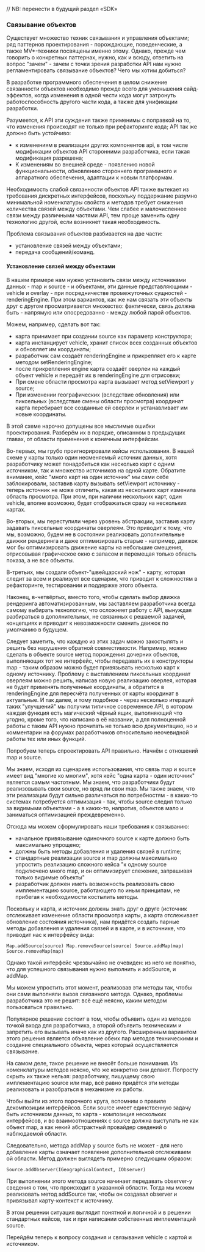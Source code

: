 // NB: перенести в будущий раздел «SDK»
### Связывание объектов

Существует множество техник связывания и управления объектами; ряд паттернов проектирования - порождающие, поведенческие, а также MV*-техники посвящены именно этому. Однако, прежде чем говорить о конкретных паттернах, нужно, как и всюду, ответить на вопрос "зачем" - зачем с точки зрения разработки API нам нужно регламентировать связывание объектов? Чего мы хотим добиться?

В разработке программного обеспечения в целом снижение связанности объектов необходимо прежде всего для уменьшения сайд-эффектов, когда изменения в одной чести кода могут затронуть работоспособность другого части кода, а также для унификации разработки.

Разумеется, к API эти суждения также применимы с поправкой на то, что изменения происходят не только при рефакторинге кода; API так же должно быть устойчиво:

*   к изменениям в реализации других компонентов api, в том числе модификации объектов API сторонними разработчика, если такая модификация разрешена;
*   К изменениям во внешней среде - появлению новой функциональности, обновлению стороннего программного и аппаратного обеспечения, адаптации к новым платформам.

Необходимость слабой связанности объектов API также вытекает из требования дискретных интерфейсов, поскольку поддержание разумно минимальной номенклатуры свойств и методов требует снижения количества связей между объектами. Чем слабее и малочисленнее связи между различными частями API, тем проще заменить одну технологию другой, если возникнет такая необходимость.

Проблема связывания объектов разбивается на две части:

*   установление связей между объектами;
*   передача сообщений/команд.

#### Установление связей между объектами

В нашем примере нам нужно установить связи между источниками данных - map и source - и объектами, эти данные представляющими - vehicle и overlay - при посредничестве промежуточных сущностей - renderingEngine. При этом вариантов, как же нам связать эти объекты друг с другом просматривается множество: фактически, связь должна быть - напрямую или опосредованно - между любой парой объектов.

Можем, например, сделать вот так:

*   карта принимает при создании source как параметр конструктора;
*   карта инстанцирует vehicle, хранит список всех созданных объектов и обновляет им координаты;
*   разработчик сам создаёт renderingEngine и прикрепляет его к карте методом setRenderingEngine;
*   после прикрепления engine карта создаёт оверлеи на каждый объект vehicle и передаёт их в renderingEngine для отрисовки;
*   При смене области просмотра карта вызывает метод setViewport у source;
*   При изменении географических (вследствие обновления) или пиксельных (вследствие смены области просмотра) координат карта перебирает все созданные ей оверлеи и устанавливает им новые координаты.

В этой схеме нарочно допущены все мыслимые ошибки проектирования. Разберём их в порядке, описанном в предыдущих главах, от области применения к конечным интерфейсам.

Во-первых, мы грубо проигнорировали кейсы использования. В нашей схеме у карты только один несменяемый источник данных, хотя разработчику может понадобиться как несколько карт с одним источником, так и множество источников на одной карте. Обратите внимание, кейс "много карт на один источник" мы сами себе заблокировали, заставив карту вызывать setViewport источнику - теперь источник не може отличить, какая из нескольких карт изменила область просмотра. При этом, при наличии нескольких карт, один vehicle, вполне возможно, будет отображаться сразу на нескольких картах.

Во-вторых, мы переступили через уровень абстракции, заставив карту задавать пиксельные координаты оверлеям. Это приводит к тому, что мы, возможно, будем не в состоянии реализовать дополнительные движки рендеринга и даже оптимизировать старые - например, движок мог бы оптимизировать движение карты на небольшие смещения, отрисовывая графическое окно с запасом и перемещая только область показа, а не все объекты.

В-третьих, мы создали объект-"швейцарский нож" - карту, которая следит за всем и реализует все сценарии, что приводит к сложностям в рефакторинге, тестировании и поддержке этого объекта.

Наконец, в-четвёртых, вместо того, чтобы сделать выбор движка рендеринга автоматизированным, мы заставляем разработчика всегда самому выбирать технологию, что осложняет работу с API, вынуждая разбираться в дополнительных, не связанных с решаемой задачей, концепциях и приводит к невозможности сменить движок по умолчанию в будущем.

Следует заметить, что каждую из этих задач можно закостылять и решить без нарушения обратной совместимости. Например, можно сделать в объекте source метод порождения дочерних объектов, выполняющих тот же интерфейс, чтобы передавать их в конструкторы map - таким образом можно будет привязывать несколько карт к одному источнику. Проблему с выставлением пиксельных координат оверлеям можно решить, написав новую реализацию оверлея, которая не будет применять полученные координаты, а обратится в renderingEngine для пересчёта полученных от карты координат в актуальные. И так далее, и тому подобное - через несколько итераций таких "улучшений" мы получим типичное современное API, в котором каждая функция есть магический чёрный ящик, выполняющий что угодно, кроме того, что написано в её названии, а для полноценной работы с таким API нужно прочитать не только всю документацию, но и комментарии на форумах разработчиков относительно неочевидной работы тех или иных функций.

Попробуем теперь спроектировать API правильно. Начнём с отношений map и source.

Мы знаем, исходя из сценариев использования, что связь map и source имеет вид "многие ко многим", хотя кейс "одна карта - один источник" является самым частотным. Мы знаем, что разработчики будут реализовывать свои source, но вряд ли свои map. Мы также знаем, что эти реализации будут сильно различаться по потребностям - в каких-то системах потребуется оптимизация - так, чтобы source следил только за видимыми объектами - а в каких-то, напротив, объектов мало и заниматься оптимизацией преждевременно.

Отсюда мы можем сформулировать наши требования к связыванию:

*   начальное привязывание одиночного source к карте должно быть максимально упрощено;
*   должны быть методы добавления и удаления связей в runtime;
*   стандартные реализации source и map должны максимально упростить реализацию сложного кейса "к одному source подключено много map, и он оптимизирует слежение, запрашивая только видимые объекты"
*   разработчик должен иметь возможность реализовать свою имплементацию source, работающего по иным принципам, не прибегая к необходимости костылить методы.

Поскольку и карта, и источник должны знать друг о друге (источник отслеживает изменение области просмотра карты, а карта отслеживает обновление состояния источника), нам придётся создать парные методы добавления и удаления связей и в карте, и в источнике, что приводит нас к интерфейсу вида:

`Map.addSource(source) Map.removeSource(source) Source.addMap(map) Source.removeMap(map)`

Однако такой интерфейс чрезвычайно не очевиден: из него не понятно, что для успешного связывания нужно выполнить и addSource, и addMap.

Мы можем упростить этот момент, реализовав эти методы так, чтобы они сами выполняли вызов связанного метода. Однако, проблемы разработчика это не решит: всё ещё неясно, каким методом пользоваться правильно.

Популярное решение состоит в том, чтобы объявить один из методов точкой входа для разработчика, а второй объявить техническим и запретить его вызывать иначе как из другого. Расширенным вариантом этого решения является объявление обеих пар методов техническими и создание специального объекта, через который осуществляется связывание.

На самом деле, такое решение не внесёт больше понимания. Из номенклатуры методов неясно, что же конкретно они делают. Попросту скрыть их также нельзя: разработчику, пишущему свою имплементацию source или map, всё равно придётся эти методы реализовать и разобраться в механизме их работы.

Чтобы выйти из этого порочного круга, вспомним о правиле декомпозиции интерфейсов. Если source имеет единственную задачу быть источником данных, то карта - композиция нескольких интерфейсов, и во взаимоотношениях с source должна выступать не как объект map, а как некий абстрактный провайдер сведений о наблюдаемой области.

Следовательно, метода addMap у source быть не может - для него добавление карты означает появление дополнительной отслеживаем ой области. Метод должен выглядеть примерно следующим образом:

`Source.addObserver(IGeographicalContext, IObserver)`

При выполнении этого метода source начинает передавать observer-у сведения о том, что происходит в указанной области. Тогда мы можем реализовать метод addSource так, чтобы он создавал observer и привязывал карту-контекст к источнику.

В этом решении ситуация выглядит понятной и логичной и в решении стандартных кейсов, так и при написании собственных имплементаций source.

Перейдём теперь к вопросу создания и связывания vehicle с картой и источником.